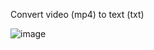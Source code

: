 Convert video (mp4) to text (txt)

![image](https://user-images.githubusercontent.com/71581584/139875857-8be746c7-25df-48d0-8104-a2dc651c5eb3.png)
